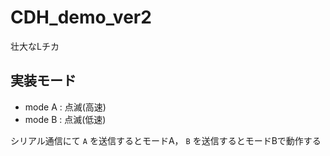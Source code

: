 # CDH_demo_ver2
壮大なLチカ

## 実装モード
- mode A : 点滅(高速)
- mode B : 点滅(低速)

シリアル通信にて `A` を送信するとモードA， `B` を送信するとモードBで動作する
